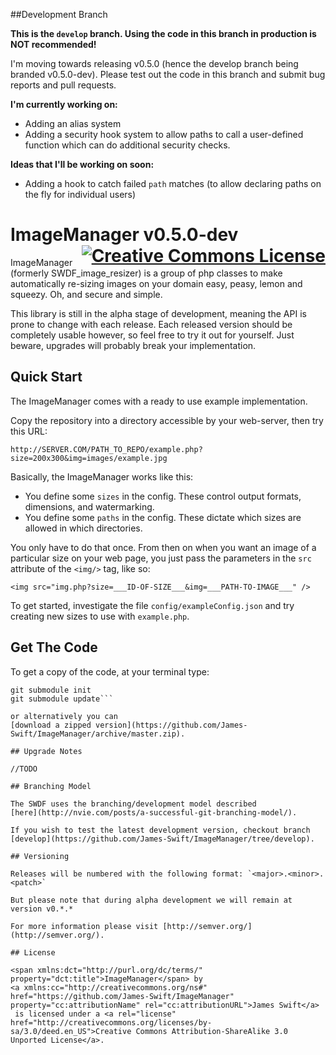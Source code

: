 ##Development Branch

**This is the `develop` branch. Using the code in this branch in production is NOT recommended!**

I'm moving towards releasing v0.5.0 (hence the develop branch being branded v0.5.0-dev). Please 
test out the code in this branch and submit bug reports and pull requests.

**I'm currently working on:**
+ Adding an alias system
+ Adding a security hook system to allow paths to call a user-defined function which can do additional security checks.

**Ideas that I'll be working on soon:**
+ Adding a hook to catch failed `path` matches (to allow declaring paths on the fly for individual users)

<h1>
ImageManager v0.5.0-dev 
<a rel="license" href="http://creativecommons.org/licenses/by-sa/3.0/deed.en_US" style="float:right;"><img alt="Creative Commons License" style="border-width:0" src="http://i.creativecommons.org/l/by-sa/3.0/88x31.png" /></a>
</h1>

ImageManager (formerly SWDF_image_resizer) is a group of php classes to make automatically 
re-sizing images on your domain easy, peasy, lemon and squeezy. Oh, and secure and simple.

This library is still in the alpha stage of development, meaning the API is prone to 
change with each release. Each released version should be completely usable however, so 
feel free to try it out for yourself. Just beware, upgrades will probably break your 
implementation.

## Quick Start

The ImageManager comes with a ready to use example implementation. 

Copy the repository into a directory accessible by your web-server, then try this URL:

`http://SERVER.COM/PATH_TO_REPO/example.php?size=200x300&img=images/example.jpg`

Basically, the ImageManager works like this:

- You define some `sizes` in the config. These control output formats, dimensions, and watermarking.
- You define some `paths` in the config. These dictate which sizes are allowed in which directories.

You only have to do that once. From then on when you want an image of a particular 
size on your web page, you just pass the parameters in the `src` attribute of the `<img/>` tag, like so:

	<img src="img.php?size=___ID-OF-SIZE___&img=___PATH-TO-IMAGE___" />

To get started, investigate the file `config/exampleConfig.json` and try creating new sizes to use with `example.php`.

## Get The Code

To get a copy of the code, at your terminal type:

```git clone git://github.com/James-Swift/ImageManager.git
git submodule init
git submodule update```

or alternatively you can 
[download a zipped version](https://github.com/James-Swift/ImageManager/archive/master.zip).

## Upgrade Notes

//TODO

## Branching Model

The SWDF uses the branching/development model described 
[here](http://nvie.com/posts/a-successful-git-branching-model/).

If you wish to test the latest development version, checkout branch 
[develop](https://github.com/James-Swift/ImageManager/tree/develop).

## Versioning

Releases will be numbered with the following format: `<major>.<minor>.<patch>`

But please note that during alpha development we will remain at version v0.*.*

For more information please visit [http://semver.org/](http://semver.org/).

## License

<span xmlns:dct="http://purl.org/dc/terms/" property="dct:title">ImageManager</span> by 
<a xmlns:cc="http://creativecommons.org/ns#" href="https://github.com/James-Swift/ImageManager" property="cc:attributionName" rel="cc:attributionURL">James Swift</a>
 is licensed under a <a rel="license" href="http://creativecommons.org/licenses/by-sa/3.0/deed.en_US">Creative Commons Attribution-ShareAlike 3.0 Unported License</a>.

